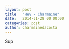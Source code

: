 ```yaml
---
layout: post
title:  "Hey - Charmaine"
date:   2014-01-28 00:00:00
categories: post
author: charmainedacosta
---
```


Sup